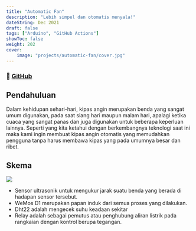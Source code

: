 ```yaml
---
title: "Automatic Fan"
description: "Lebih simpel dan otomatis menyala!"
dateString: Dec 2021
draft: false
tags: ["Arduino", "GitHub Actions"]
showToc: false
weight: 202
cover:
    image: "projects/automatic-fan/cover.jpg"
--- 
```

### 🔗 [GitHub](https://github.com/arkalim/kindle-to-notion)

## Pendahuluan
Dalam kehidupan sehari-hari, kipas angin merupakan benda yang sangat umum digunakan, pada saat siang hari maupun malam hari, apalagi ketika cuaca yang sangat panas dan juga digunakan untuk beberapa keperluan lainnya. Seperti yang kita ketahui dengan berkembangnya teknologi saat ini maka kami ingin membuat kipas angin otomatis yang memudahkan pengguna tanpa harus membawa kipas yang pada umumnya besar dan ribet. 

## Skema
![](/projects/automatic-fan/mckup.png)
- Sensor ultrasonik untuk mengukur jarak suatu benda yang berada di hadapan sensor tersebut. 
- WeMos D1 merupakan papan induk dari semua proses yang dilakukan.  
- Dht22 adalah mengecek suhu keadaan sekitar 
- Relay adalah sebagai pemutus atau penghubung aliran listrik pada rangkaian dengan kontrol berupa tegangan.
